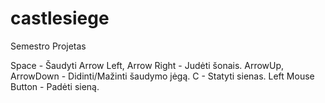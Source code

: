 # castlesiege
Semestro Projetas

Space                    -   Šaudyti
Arrow Left, Arrow Right  -   Judėti šonais.
ArrowUp, ArrowDown       -   Didinti/Mažinti šaudymo jėgą.
C                        -   Statyti sienas.
Left Mouse Button        -   Padėti sieną.
